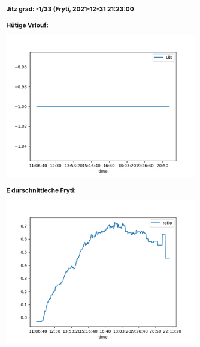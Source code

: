 ### Jitz grad: -1/33 (Fryti, 2021-12-31 21:23:00

### Hütige Vrlouf:
![Graph](Today.png)

### E durschnittleche Fryti:
![Graph](Fryti.png)